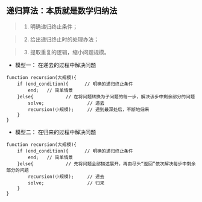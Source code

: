 ## 递归算法：本质就是数学归纳法

> 1. 明确递归终止条件；

> 2. 给出递归终止时的处理办法；

> 3. 提取重复的逻辑，缩小问题规模。

- 模型一： 在递去的过程中解决问题
```
function recursion(大规模){
    if (end_condition){      // 明确的递归终止条件
        end;   // 简单情景
    }else{            // 在将问题转换为子问题的每一步，解决该步中剩余部分的问题
        solve;                // 递去
        recursion(小规模);     // 递到最深处后，不断地归来
    }
}
```

- 模型二： 在归来的过程中解决问题
```
function recursion(大规模){
    if (end_condition){      // 明确的递归终止条件
        end;   // 简单情景
    }else{            // 先将问题全部描述展开，再由尽头“返回”依次解决每步中剩余部分的问题
        recursion(小规模);     // 递去
        solve;                // 归来
    }
}
```
